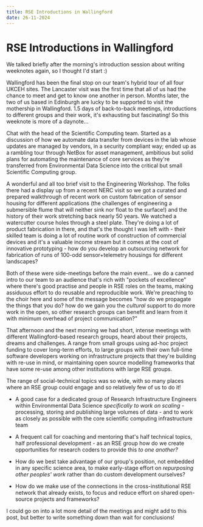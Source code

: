 ```yaml
---
title: RSE Introductions in Wallingford
date: 26-11-2024
---
```


# RSE Introductions in Wallingford

We talked briefly after the morning's introduction session about writing weeknotes again, so I thought I'd start :)

Wallingford has been the final stop on our team's hybrid tour of all four UKCEH sites. The Lancaster visit was the first time that all of us had the chance to meet and get to know one another in person. Months later, the two of us based in Edinburgh are lucky to be supported to visit the mothership in Wallingford. 1.5 days of back-to-back meetings, introductions to different groups and their work, it's exhausting but fascinating! So this weeknote is more of a daynote...

Chat with the head of the Scientific Computing team. Started as a discussion of how we automate data transfer from devices in the lab whose updates are managed by vendors, in a security compliant way; ended up as a rambling tour through NetBox for asset management, ambitious but solid plans for automating the maintenance of core services as they're transferred from Environmental Data Science into the critical but small Scientific Computing group.

A wonderful and all too brief visit to the Engineering Workshop. The folks there had a display up from a recent NERC visit so we got a curated and prepared walkthrough of recent work on custom fabrication of sensor housing for different applications (the challenges of engineering a submersible flume that will neither sink nor float to the surface!) and the history of their work stretching back nearly 50 years. We watched a watercutter course holes through a steel plate. They're doing a lot of product fabrication in there, and that's the thought I was left with - their skilled team is doing a lot of routine work of construction of commercial devices and it's a valuable income stream but it comes at the cost of innovative prototyping - how do you develop an outsourcing network for fabrication of runs of 100-odd sensor+telemetry housings for different landscapes?

Both of these were side-meetings before the main event... we do a canned intro to our team to an audience that's rich with "pockets of excellence" where there's good practise and people in RSE roles on the teams, making assiduous effort to do reusable and reproducible work. We're preaching to the choir here and some of the message becomes "how do we propagate the things that you do? how do we gain you the *cultural* support to do more work in the open, so other research groups can benefit and learn from it with minimum overhead of project communication?"

That afternoon and the next morning we had short, intense meetings with different Wallingford-based research groups, heard about their projects, dreams and challenges. A range from small groups using ad-hoc project funding to cover long-term efforts, to large groups with their own full-time software developers working on infrastructure projects that they're building with re-use in mind, or maintaining open source modelling frameworks that have some re-use among other institutions with large RSE groups.

The range of social-technical topics was so wide, with so many places where an RSE group could engage and so relatively few of us to do it!

* A good case for a dedicated group of Research Infrastructure Engineers within Environmental Data Science _specifically to work on scaling_ - processing, storing and publishing large volumes of data - and to work as closely as possible with the core scientific computing infrastructure team 

* A frequent call for coaching and mentoring that's half technical topics, half professional development - as an RSE group how do we create opportunities for research coders to provide this _to one another?_

* How do we best take advantage of our group's position, not embedded in any specific science area, to make early-stage effort on _repurposing other peoples' work_ rather than do custom development ourselves?

* How do we make use of the connections in the cross-institutional RSE network that already exists, to focus and reduce effort on shared open-source projects and frameworks?

I could go on into a lot more detail of the meetings and might add to this post, but better to write something down than wait for conclusions! 

